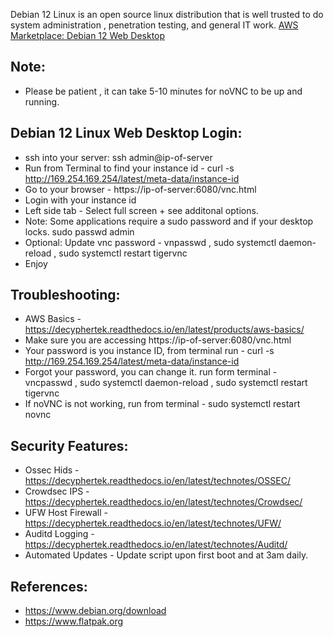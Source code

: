 Debian 12 Linux is an open source linux distribution that is well trusted to do system administration , penetration testing, and general IT work. [AWS Marketplace: Debian 12 Web Desktop ](https://aws.amazon.com/marketplace/pp/prodview-lly7zq5e5xixy?sr=0-2&ref_=beagle&applicationId=AWSMPContessa)

Note:
-----
* Please be patient , it can take 5-10 minutes for noVNC to be up and running. 

Debian 12 Linux Web Desktop Login:
----------------------------------
* ssh into your server: ssh admin@ip-of-server
* Run from Terminal to find your instance id - curl -s http://169.254.169.254/latest/meta-data/instance-id
* Go to your browser - https://ip-of-server:6080/vnc.html
* Login with your instance id
* Left side tab - Select full screen + see additonal options.
* Note: Some applications require a sudo password and if your desktop locks. sudo passwd admin
* Optional: Update vnc password - vnpasswd  , sudo systemctl daemon-reload , sudo systemctl restart tigervnc
* Enjoy

Troubleshooting:
---------------
* AWS Basics - https://decyphertek.readthedocs.io/en/latest/products/aws-basics/
* Make sure you are accessing https://ip-of-server:6080/vnc.html
* Your password is you instance ID, from terminal run - curl -s http://169.254.169.254/latest/meta-data/instance-id
* Forgot your password, you can change it. run form terminal - vncpasswd , sudo systemctl daemon-reload , sudo systemctl restart tigervnc
* If noVNC is not working, run from terminal - sudo systemctl restart novnc

Security Features:
------------------
* Ossec Hids - https://decyphertek.readthedocs.io/en/latest/technotes/OSSEC/
* Crowdsec IPS - https://decyphertek.readthedocs.io/en/latest/technotes/Crowdsec/
* UFW Host Firewall - https://decyphertek.readthedocs.io/en/latest/technotes/UFW/
* Auditd Logging - https://decyphertek.readthedocs.io/en/latest/technotes/Auditd/
* Automated Updates - Update script upon first boot and at 3am daily.

References:
----------
* https://www.debian.org/download
* https://www.flatpak.org